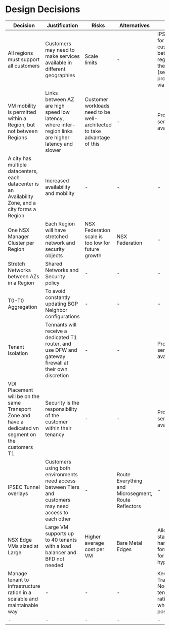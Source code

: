 # Design Decisions

| Decision | Justification | Risks | Alternatives | Notes |
|-|-|-|-|-|
| All regions must support all customers | Customers may need to make services available in different geographies | Scale limits |-| IPSEC VPN for each customer between regions they are in (self-provisioned via vCD) |
| VM mobility is permitted within a Region, but not between Regions | Links between AZ are high speed low latency, where inter-region links are higher latency and slower | Customer workloads need to be well-architected to take advantage of this |-| Professional services available |
| A city has multiple datacenters, each datacenter is an Availability Zone, and a city forms a Region | Increased availability and mobility |-|-|-|
| One NSX Manager Cluster per Region | Each Region will have stretched network and security objects | NSX Federation scale is too low for future growth | NSX Federation |-|
| Stretch Networks between AZs in a Region | Shared Networks and Security policy |-|-|-|
| T0-T0 Aggregation | To avoid constantly updating BGP Neighbor configurations |-|-|-|
| Tenant Isolation | Tennants will receive a dedicated T1 router, and use DFW and gateway firewall at their own discretion |-|-| Professional services available |
| VDI Placement will be on the same Transport Zone and have a dedicated vn segment on the customers T1 | Security is the responsibility of the customer within their tenancy |-|-| Professional services available |
| IPSEC Tunnel overlays | Customers using both environments need access between Tiers and customers may need access to each other |-| Route Everything and Microsegment, Route Reflectors |-|
| NSX Edge VMs sized at Large | Large VM supports up to 40 tenants with a load balancer and BFD not needed | Higher average cost per VM | Bare Metal Edges | Allows a standard hardware form-factor for Edge hypervisors |
| Manage tenant to infrastructure ration in a scalable and maintainable way |-|-|-| Keep Edge Transport Node to tenant ratios low where possible |
|-|-|-|-|-|
